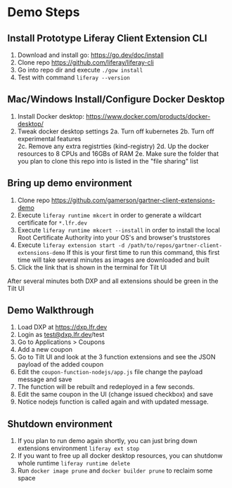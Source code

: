 # Demo Steps

## Install Prototype Liferay Client Extension CLI

1. Download and install go: <https://go.dev/doc/install>
2. Clone repo <https://github.com/liferay/liferay-cli>
3. Go into repo dir and execute `./gow install`
4. Test with command `liferay --version`

## Mac/Windows Install/Configure Docker Desktop

1. Install Docker desktop: <https://www.docker.com/products/docker-desktop/>
2. Tweak docker desktop settings
2a. Turn off kubernetes
2b. Turn off experimental features  
2c. Remove any extra registrties (kind-registry)
2d. Up the docker resources to 8 CPUs and 16GBs of RAM
2e. Make sure the folder that you plan to clone this repo into is listed in the "file sharing" list

## Bring up demo environment

1. Clone repo <https://github.com/gamerson/gartner-client-extensions-demo>
2. Execute `liferay runtime mkcert` in order to generate a wildcart certificate for `*.lfr.dev`
3. Execute `liferay runtime mkcert --install` in order to install the local Root Certificate Authority into your OS's and browser's truststores
4. Execute `liferay extension start -d /path/to/repos/gartner-client-extensions-demo`
If this is your first time to run this command, this first time will take several minutes as images are downloaded and built
5. Click the link that is shown in the terminal for Tilt UI

After several minutes both DXP and all extensions should be green in the Tilt UI

## Demo Walkthrough

1. Load DXP at <https://dxp.lfr.dev>
2. Login as test@dxp.lfr.dev/test
3. Go to Applications > Coupons
4. Add a new coupon
5. Go to Tilt UI and look at the 3 function extensions and see the JSON payload of the added coupon
6. Edit the `coupon-function-nodejs/app.js` file change the payload message and save
7. The function will be rebuilt and redeployed in a few seconds.
8. Edit the same coupon in the UI (change issued checkbox) and save
9. Notice nodejs function is called again and with updated message.

## Shutdown environment

1. If you plan to run demo again shortly, you can just bring down extensions environment `liferay ext stop`
2. If you want to free up all docker desktop resources, you can shutdonw whole runtime `liferay runtime delete`
3. Run `docker image prune` and `docker builder prune` to reclaim some space